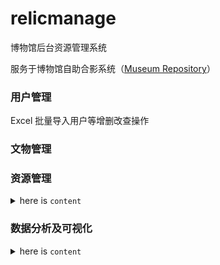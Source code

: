 # relicmanage

博物馆后台资源管理系统

服务于博物馆自助合影系统（[Museum Repository](https://github.com/Shi-D/Museum)）



### 用户管理

Excel 批量导入用户等增删改查操作



### 文物管理



### 资源管理

<details>
<summary>here is <code>content</code></summary>


#### 1 图片管理

#### 2 视频管理

</details>



### 数据分析及可视化

<details>
<summary>here is <code>content</code></summary>


#### 1 博物馆人流量预测

LSTM or DNN

#### 2 文物热词词云图

#### 3 人流量全国地域分布

#### 4 ···

</details>
